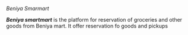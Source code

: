 *Beniya Smarmart*

***Beniya smartmart*** is the platform for reservation of groceries and other goods from Beniya mart. It offer reservation fo goods and pickups

